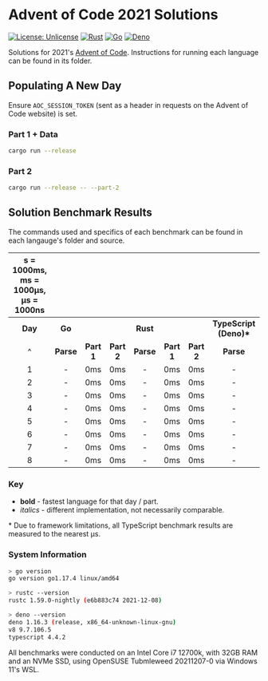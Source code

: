 # Advent of Code 2021 Solutions

[![License: Unlicense](https://img.shields.io/badge/license-Unlicense-blue.svg)](http://unlicense.org/)
[![Rust](https://github.com/maneac/aoc2021/actions/workflows/rust.yml/badge.svg)](https://github.com/maneac/aoc2021/actions/workflows/rust.yml)
[![Go](https://github.com/maneac/aoc2021/actions/workflows/golang.yml/badge.svg)](https://github.com/maneac/aoc2021/actions/workflows/golang.yml)
[![Deno](https://github.com/maneac/aoc2021/actions/workflows/deno.yml/badge.svg)](https://github.com/maneac/aoc2021/actions/workflows/deno.yml)

Solutions for 2021's [Advent of Code](https://adventofcode.com/2021). Instructions for running each language can be found in its folder.

## Populating A New Day

Ensure `AOC_SESSION_TOKEN` (sent as a header in requests on the Advent of Code website) is set.

### Part 1 + Data

```bash
cargo run --release
```

### Part 2

```bash
cargo run --release -- --part-2
```

## Solution Benchmark Results

The commands used and specifics of each benchmark can be found in each langauge's folder and source.

<centre>

| s = 1000ms, ms = 1000&mu;s, &mu;s = 1000ns ||||||||||
|:---:|:---:|:---:|:---:|:---:|:---:|:---:|:---:|:---:|:--:|
| **Day** | **Go** ||| **Rust** ||| **TypeScript (Deno)\*** |||
| ^ | **Parse** | **Part 1** | **Part 2** | **Parse** | **Part 1** | **Part 2** | **Parse** | **Part 1** | **Part 2** |
| 1 | - | 0ms | 0ms | - | 0ms| 0ms| - | 0ms| 0ms |
| 2 | - | 0ms | 0ms | - | 0ms| 0ms| - | 0ms| 0ms |
| 3 | - | 0ms | 0ms | - | 0ms| 0ms| - | 0ms| 0ms |
| 4 | - | 0ms | 0ms | - | 0ms| 0ms| - | 0ms| 0ms |
| 5 | - | 0ms | 0ms | - | 0ms| 0ms| - | 0ms| 0ms |
| 6 | - | 0ms | 0ms | - | 0ms| 0ms| - | 0ms| 0ms |
| 7 | - | 0ms | 0ms | - | 0ms| 0ms| - | 0ms| 0ms |
| 8 | - | 0ms | 0ms | - | 0ms| 0ms| - | 0ms| 0ms |

</centre>

### Key

- **bold** - fastest language for that day / part.
- *italics* - different implementation, not necessarily comparable.

\* Due to framework limitations, all TypeScript benchmark results are measured to the nearest &mu;s.

### System Information

```sh
> go version
go version go1.17.4 linux/amd64

> rustc --version
rustc 1.59.0-nightly (e6b883c74 2021-12-08)

> deno --version
deno 1.16.3 (release, x86_64-unknown-linux-gnu)
v8 9.7.106.5
typescript 4.4.2
```

All benchmarks were conducted on an Intel Core i7 12700k, with 32GB RAM and an NVMe SSD, using OpenSUSE Tubmleweed 20211207-0 via Windows 11's WSL.
